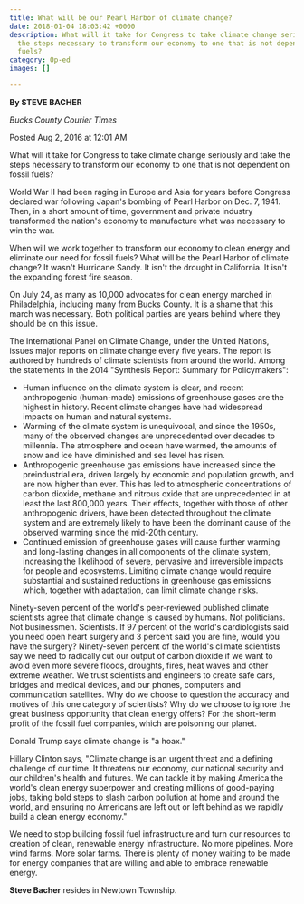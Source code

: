 ```yaml
---
title: What will be our Pearl Harbor of climate change?
date: 2018-01-04 18:03:42 +0000
description: What will it take for Congress to take climate change seriously and take
  the steps necessary to transform our economy to one that is not dependent on fossil
  fuels?
category: Op-ed
images: []

---
```

**By STEVE BACHER**

_Bucks County Courier Times_

Posted Aug 2, 2016 at 12:01 AM

What will it take for Congress to take climate change seriously and take the steps necessary to transform our economy to one that is not dependent on fossil fuels?

World War II had been raging in Europe and Asia for years before Congress declared war following Japan's bombing of Pearl Harbor on Dec. 7, 1941. Then, in a short amount of time, government and private industry transformed the nation's economy to manufacture what was necessary to win the war.

When will we work together to transform our economy to clean energy and eliminate our need for fossil fuels? What will be the Pearl Harbor of climate change? It wasn't Hurricane Sandy. It isn't the drought in California. It isn't the expanding forest fire season.

On July 24, as many as 10,000 advocates for clean energy marched in Philadelphia, including many from Bucks County. It is a shame that this march was necessary. Both political parties are years behind where they should be on this issue.

The International Panel on Climate Change, under the United Nations, issues major reports on climate change every five years. The report is authored by hundreds of climate scientists from around the world. Among the statements in the 2014 "Synthesis Report: Summary for Policymakers":

* Human influence on the climate system is clear, and recent anthropogenic (human-made) emissions of greenhouse gases are the highest in history. Recent climate changes have had widespread impacts on human and natural systems.
* Warming of the climate system is unequivocal, and since the 1950s, many of the observed changes are unprecedented over decades to millennia. The atmosphere and ocean have warmed, the amounts of snow and ice have diminished and sea level has risen.
* Anthropogenic greenhouse gas emissions have increased since the preindustrial era, driven largely by economic and population growth, and are now higher than ever. This has led to atmospheric concentrations of carbon dioxide, methane and nitrous oxide that are unprecedented in at least the last 800,000 years. Their effects, together with those of other anthropogenic drivers, have been detected throughout the climate system and are extremely likely to have been the dominant cause of the observed warming since the mid-20th century.
* Continued emission of greenhouse gases will cause further warming and long-lasting changes in all components of the climate system, increasing the likelihood of severe, pervasive and irreversible impacts for people and ecosystems. Limiting climate change would require substantial and sustained reductions in greenhouse gas emissions which, together with adaptation, can limit climate change risks.

Ninety-seven percent of the world's peer-reviewed published climate scientists agree that climate change is caused by humans. Not politicians. Not businessmen. Scientists. If 97 percent of the world's cardiologists said you need open heart surgery and 3 percent said you are fine, would you have the surgery? Ninety-seven percent of the world's climate scientists say we need to radically cut our output of carbon dioxide if we want to avoid even more severe floods, droughts, fires, heat waves and other extreme weather. We trust scientists and engineers to create safe cars, bridges and medical devices, and our phones, computers and communication satellites. Why do we choose to question the accuracy and motives of this one category of scientists? Why do we choose to ignore the great business opportunity that clean energy offers? For the short-term profit of the fossil fuel companies, which are poisoning our planet.

Donald Trump says climate change is "a hoax."

Hillary Clinton says, "Climate change is an urgent threat and a defining challenge of our time. It threatens our economy, our national security and our children's health and futures. We can tackle it by making America the world's clean energy superpower and creating millions of good-paying jobs, taking bold steps to slash carbon pollution at home and around the world, and ensuring no Americans are left out or left behind as we rapidly build a clean energy economy."

We need to stop building fossil fuel infrastructure and turn our resources to creation of clean, renewable energy infrastructure. No more pipelines. More wind farms. More solar farms. There is plenty of money waiting to be made for energy companies that are willing and able to embrace renewable energy.

**Steve Bacher**  resides in Newtown Township.
